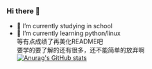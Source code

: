 ### Hi there 👋

- 🔭 I’m currently studying in school
- 🌱 I’m currently learning python/linux  
等有点成绩了再美化README吧  
要学的要了解的还有很多，还不能简单的放弃啊  
[![Anurag's GitHub stats](https://github-readme-stats.vercel.app/api?username=FrenchPicnic&show_icons=true)](https://github.com/anuraghazra/github-readme-stats)
<!-- <img src="https://github-readme-stats.vercel.app/api?username=nighttale&show_icons=true"> -->
